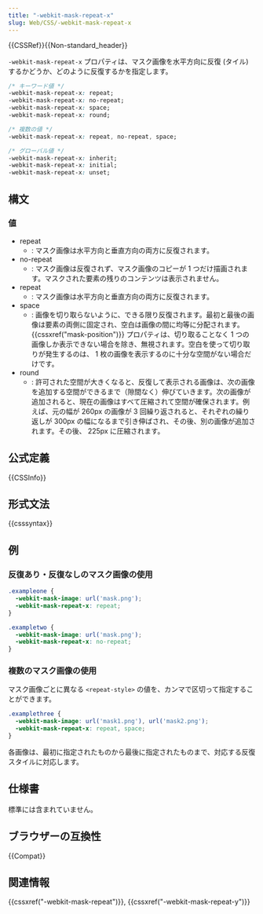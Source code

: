 ```yaml
---
title: "-webkit-mask-repeat-x"
slug: Web/CSS/-webkit-mask-repeat-x
---
```

{{CSSRef}}{{Non-standard_header}}

`-webkit-mask-repeat-x` プロパティは、マスク画像を水平方向に反復 (タイル) するかどうか、どのように反復するかを指定します。

```css
/* キーワード値 */
-webkit-mask-repeat-x: repeat;
-webkit-mask-repeat-x: no-repeat;
-webkit-mask-repeat-x: space;
-webkit-mask-repeat-x: round;

/* 複数の値 */
-webkit-mask-repeat-x: repeat, no-repeat, space;

/* グローバル値 */
-webkit-mask-repeat-x: inherit;
-webkit-mask-repeat-x: initial;
-webkit-mask-repeat-x: unset;
```

## 構文

### 値

- repeat
  - : マスク画像は水平方向と垂直方向の両方に反復されます。
- no-repeat
  - : マスク画像は反復されず、マスク画像のコピーが 1 つだけ描画されます。マスクされた要素の残りのコンテンツは表示されません。
- repeat
  - : マスク画像は水平方向と垂直方向の両方に反復されます。
- space
  - : 画像を切り取らないように、できる限り反復されます。最初と最後の画像は要素の両側に固定され、空白は画像の間に均等に分配されます。 {{cssxref("mask-position")}} プロパティは、切り取ることなく 1 つの画像しか表示できない場合を除き、無視されます。空白を使って切り取りが発生するのは、 1 枚の画像を表示するのに十分な空間がない場合だけです。
- round
  - : 許可された空間が大きくなると、反復して表示される画像は、次の画像を追加する空間ができるまで（隙間なく）伸びていきます。次の画像が追加されると、現在の画像はすべて圧縮されて空間が確保されます。例えば、元の幅が 260px の画像が 3 回繰り返されると、それぞれの繰り返しが 300px の幅になるまで引き伸ばされ、その後、別の画像が追加されます。その後、 225px に圧縮されます。

## 公式定義

{{CSSInfo}}

## 形式文法

{{csssyntax}}

## 例

### 反復あり・反復なしのマスク画像の使用

```css
.exampleone {
  -webkit-mask-image: url('mask.png');
  -webkit-mask-repeat-x: repeat;
}

.exampletwo {
  -webkit-mask-image: url('mask.png');
  -webkit-mask-repeat-x: no-repeat;
}
```

### 複数のマスク画像の使用

マスク画像ごとに異なる `<repeat-style>` の値を、カンマで区切って指定することができます。

```css
.examplethree {
  -webkit-mask-image: url('mask1.png'), url('mask2.png');
  -webkit-mask-repeat-x: repeat, space;
}
```

各画像は、最初に指定されたものから最後に指定されたものまで、対応する反復スタイルに対応します。

## 仕様書

標準には含まれていません。

## ブラウザーの互換性

{{Compat}}

## 関連情報

{{cssxref("-webkit-mask-repeat")}}, {{cssxref("-webkit-mask-repeat-y")}}
